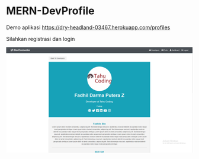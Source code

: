 # MERN-DevProfile

Demo aplikasi
https://dry-headland-03467.herokuapp.com/profiles

Silahkan registrasi dan login

![SS](https://github.com/crusherblack/MERN-DevProfile/blob/master/img-1.png)
